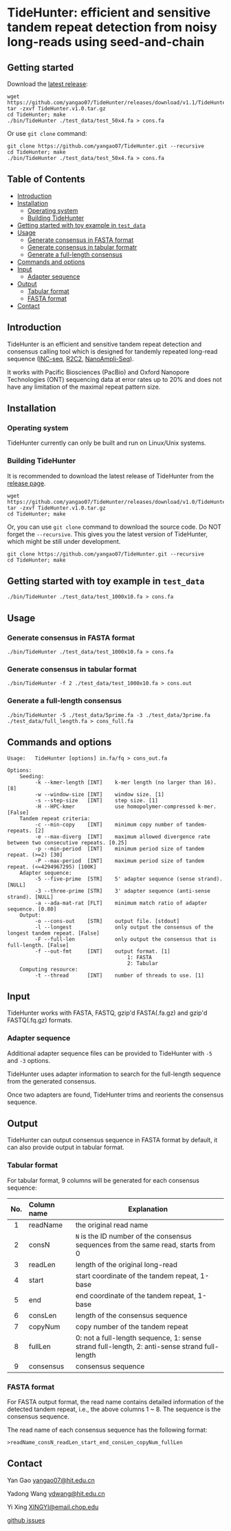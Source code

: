# TideHunter: efficient and sensitive tandem repeat detection from noisy long-reads using seed-and-chain

## Getting started
Download the [latest release](https://github.com/yangao07/TideHunter/releases):
```
wget https://github.com/yangao07/TideHunter/releases/download/v1.1/TideHunter.v1.1.tar.gz
tar -zxvf TideHunter.v1.0.tar.gz
cd TideHunter; make
./bin/TideHunter ./test_data/test_50x4.fa > cons.fa
```
Or use `git clone` command:
```
git clone https://github.com/yangao07/TideHunter.git --recursive
cd TideHunter; make
./bin/TideHunter ./test_data/test_50x4.fa > cons.fa
```

## Table of Contents

- [Introduction](#introduction)
- [Installation](#install)
  - [Operating system](#os)
  - [Building TideHunter](#build)
- [Getting started with toy example in `test_data`](#start)
- [Usage](#usage)
  - [Generate consensus in FASTA format](#fasta_cons)
  - [Generate consensus in tabular formatr](#tab_cons)
  - [Generate a full-length consensus](#full_cons)
- [Commands and options](#cmd)
- [Input](#input)
  - [Adapter sequence](#adapter)
- [Output](#output)
  - [Tabular format](#tabular)
  - [FASTA format](#fasta)
- [Contact](#contact)

## <a name="introduction"></a>Introduction
TideHunter is an efficient and sensitive tandem repeat detection and
consensus calling tool which is designed for tandemly repeated
long-read sequence ([INC-seq](https://doi.org/10.1186/s13742-016-0140-7),
 [R2C2](https://doi.org/10.1073/pnas.1806447115), [NanoAmpli-Seq](https://doi.org/10.1093/gigascience/giy140)). 

It works with Pacific Biosciences (PacBio) and 
Oxford Nanopore Technologies (ONT) sequencing data at error rates 
up to 20% and does not have any limitation of the maximal repeat pattern size.

## <a name="install"></a>Installation
### <a name="os"></a>Operating system
TideHunter currently can only be built and run on Linux/Unix systems.

### <a name="build"></a>Building TideHunter
It is recommended to download the latest release of TideHunter 
from the [release page](https://github.com/yangao07/TideHunter/releases).
```
wget https://github.com/yangao07/TideHunter/releases/download/v1.0/TideHunter.v1.0.tar.gz
tar -zxvf TideHunter.v1.0.tar.gz
cd TideHunter; make
```
Or, you can use `git clone` command to download the source code. Do NOT forget the `--recursive`.
This gives you the latest version of TideHunter, which might be still under development.
```
git clone https://github.com/yangao07/TideHunter.git --recursive
cd TideHunter; make
```

## <a name="start"></a>Getting started with toy example in `test_data`
```
./bin/TideHunter ./test_data/test_1000x10.fa > cons.fa
```

## <a name="usage"></a>Usage
### <a name="fasta_cons"></a>Generate consensus in FASTA format
```
./bin/TideHunter ./test_data/test_1000x10.fa > cons.fa
```
### <a name="tab_cons"></a>Generate consensus in tabular format
```
./bin/TideHunter -f 2 ./test_data/test_1000x10.fa > cons.out
```
### <a name="full_cons"></a>Generate a full-length consensus
```
./bin/TideHunter -5 ./test_data/5prime.fa -3 ./test_data/3prime.fa ./test_data/full_length.fa > cons_full.fa
```

## <a name="cmd"></a>Commands and options
```
Usage:   TideHunter [options] in.fa/fq > cons_out.fa

Options:
    Seeding:
         -k --kmer-length [INT]    k-mer length (no larger than 16). [8]
         -w --window-size [INT]    window size. [1]
         -s --step-size   [INT]    step size. [1]
         -H --HPC-kmer             use homopolymer-compressed k-mer. [False]
    Tandem repeat criteria:
         -c --min-copy    [INT]    minimum copy number of tandem-repeats. [2]
         -e --max-diverg  [INT]    maximum allowed divergence rate between two consecutive repeats. [0.25]
         -p --min-period  [INT]    minimum period size of tandem repeat. (>=2) [30]
         -P --max-period  [INT]    maximum period size of tandem repeat. (<=4294967295) [100K]
    Adapter sequence:
         -5 --five-prime  [STR]    5' adapter sequence (sense strand). [NULL]
         -3 --three-prime [STR]    3' adapter sequence (anti-sense strand). [NULL]
         -a --ada-mat-rat [FLT]    minimum match ratio of adapter sequence. [0.80]
    Output:
         -o --cons-out    [STR]    output file. [stdout]
         -l --longest              only output the consensus of the longest tandem repeat. [False]
         -F --full-len             only output the consensus that is full-length. [False]
         -f --out-fmt     [INT]    output format. [1]
                                       1: FASTA
                                       2: Tabular
    Computing resource:
         -t --thread      [INT]    number of threads to use. [1]

```

## <a name="input_output"></a>Input
TideHunter works with FASTA, FASTQ, gzip'd FASTA(.fa.gz) and gzip'd FASTQ(.fq.gz) formats.

### <a name="adapter"></a>Adapter sequence
Additional adapter sequence files can be provided to TideHunter with `-5` and `-3` options.

TideHunter uses adapter information to search for the full-length sequence from the generated consensus.

Once two adapters are found, TideHunter trims and reorients the consensus sequence.

## <a name="output"></a>Output
TideHunter can output consensus sequence in FASTA format by default, 
it can also provide output in tabular format.

### <a name="tabular"></a>Tabular format
For tabular format, 9 columns will be generated for each consensus sequence:

| No. | Column name | Explanation | 
|:---:|   :---      | ---        |
|  1  | readName    | the original read name |
|  2  | consN       | `N` is the ID number of the consensus sequences from the same read, starts from 0 |
|  3  | readLen     | length of the original long-read |
|  4  | start       | start coordinate of the tandem repeat, 1-base |
|  5  | end         | end coordinate of the tandem repeat, 1-base |
|  6  | consLen     | length of the consensus sequence |
|  7  | copyNum     | copy number of the tandem repeat |
|  8  | fullLen     | 0: not a full-length sequence, 1: sense strand full-length, 2: anti-sense strand full-length |
|  9  | consensus   | consensus sequence |

### <a name="fasta"></a>FASTA format
For FASTA output format, the read name contains detailed information of the detected tandem repeat, 
i.e., the above columns 1 ~ 8.
The sequence is the consensus sequence.

The read name of each consensus sequence has the following format:
```
>readName_consN_readLen_start_end_consLen_copyNum_fullLen
```

## <a name="contact"></a>Contact
Yan Gao yangao07@hit.edu.cn

Yadong Wang ydwang@hit.edu.cn

Yi Xing XINGYI@email.chop.edu

[github issues](https://github.com/yangao07/TideHunter/issues)
